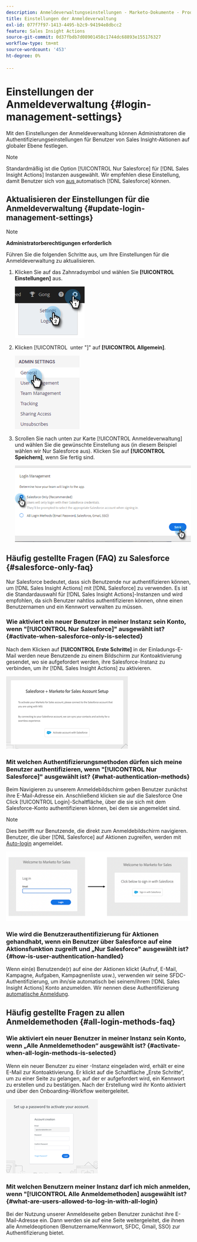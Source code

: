 ```yaml
---
description: Anmeldeverwaltungseinstellungen - Marketo-Dokumente - Produktdokumentation
title: Einstellungen der Anmeldeverwaltung
exl-id: 077f7f97-1413-4495-b2c9-94194e8dbcc2
feature: Sales Insight Actions
source-git-commit: 0d37fbdb7d08901458c1744dc68893e155176327
workflow-type: tm+mt
source-wordcount: '453'
ht-degree: 0%

---
```


# Einstellungen der Anmeldeverwaltung {#login-management-settings}

Mit den Einstellungen der Anmeldeverwaltung können Administratoren die Authentifizierungseinstellungen für Benutzer von Sales Insight-Aktionen auf globaler Ebene festlegen.

>[!NOTE]
>
>Standardmäßig ist die Option [!UICONTROL Nur Salesforce] für [!DNL Sales Insight Actions] Instanzen ausgewählt. Wir empfehlen diese Einstellung, damit Benutzer sich von [ aus ](/help/marketo/product-docs/marketo-sales-insight/actions/admin/auto-login-from-salesforce.md)automatisch [!DNL Salesforce] können.

## Aktualisieren der Einstellungen für die Anmeldeverwaltung {#update-login-management-settings}

>[!NOTE]
>
>**Administratorberechtigungen erforderlich**

Führen Sie die folgenden Schritte aus, um Ihre Einstellungen für die Anmeldeverwaltung zu aktualisieren.

1. Klicken Sie auf das Zahnradsymbol und wählen Sie **[!UICONTROL Einstellungen]** aus.

   ![](assets/login-management-settings-1.png)

1. Klicken [!UICONTROL &#x200B; unter &quot;]&quot; auf **[!UICONTROL Allgemein]**.

   ![](assets/login-management-settings-2.png)

1. Scrollen Sie nach unten zur Karte [!UICONTROL Anmeldeverwaltung] und wählen Sie die gewünschte Einstellung aus (in diesem Beispiel wählen wir Nur Salesforce aus). Klicken Sie auf **[!UICONTROL Speichern]**, wenn Sie fertig sind.

   ![](assets/login-management-settings-3.png)

## Häufig gestellte Fragen (FAQ) zu Salesforce {#salesforce-only-faq}

Nur Salesforce bedeutet, dass sich Benutzende nur authentifizieren können, um [!DNL Sales Insight Actions] mit [!DNL Salesforce] zu verwenden. Es ist die Standardauswahl für [!DNL Sales Insight Actions]-Instanzen und wird empfohlen, da sich Benutzer nahtlos authentifizieren können, ohne einen Benutzernamen und ein Kennwort verwalten zu müssen.

### Wie aktiviert ein neuer Benutzer in meiner Instanz sein Konto, wenn &quot;[!UICONTROL Nur Salesforce]&quot; ausgewählt ist? {#activate-when-salesforce-only-is-selected}

Nach dem Klicken auf **[!UICONTROL Erste Schritte]** in der Einladungs-E-Mail werden neue Benutzende zu einem Bildschirm zur Kontoaktivierung gesendet, wo sie aufgefordert werden, ihre Salesforce-Instanz zu verbinden, um ihr [!DNL Sales Insight Actions] zu aktivieren.

![](assets/login-management-settings-4.png)

### Mit welchen Authentifizierungsmethoden dürfen sich meine Benutzer authentifizieren, wenn &quot;[!UICONTROL Nur Salesforce]&quot; ausgewählt ist? {#what-authentication-methods}

Beim Navigieren zu unserem Anmeldebildschirm geben Benutzer zunächst ihre E-Mail-Adresse ein. Anschließend klicken sie auf die Salesforce One Click [!UICONTROL Login]-Schaltfläche, über die sie sich mit dem Salesforce-Konto authentifizieren können, bei dem sie angemeldet sind.

>[!NOTE]
>
>Dies betrifft nur Benutzende, die direkt zum Anmeldebildschirm navigieren. Benutzer, die über [!DNL Salesforce] auf Aktionen zugreifen, werden mit [Auto-login](/help/marketo/product-docs/marketo-sales-insight/actions/admin/auto-login-from-salesforce.md) angemeldet.

![](assets/login-management-settings-5.png)

### Wie wird die Benutzerauthentifizierung für Aktionen gehandhabt, wenn ein Benutzer über Salesforce auf eine Aktionsfunktion zugreift und „Nur Salesforce&quot; ausgewählt ist? {#how-is-user-authentication-handled}

Wenn ein(e) Benutzende(r) auf eine der Aktionen klickt (Aufruf, E-Mail, Kampagne, Aufgaben, Kampagnenliste usw.), verwenden wir seine SFDC-Authentifizierung, um ihn/sie automatisch bei seinem/ihrem [!DNL Sales Insight Actions] Konto anzumelden. Wir nennen diese Authentifizierung [automatische Anmeldung](/help/marketo/product-docs/marketo-sales-insight/actions/admin/auto-login-from-salesforce.md).

## Häufig gestellte Fragen zu allen Anmeldemethoden {#all-login-methods-faq}

### Wie aktiviert ein neuer Benutzer in meiner Instanz sein Konto, wenn „Alle Anmeldemethoden“ ausgewählt ist? {#activate-when-all-login-methods-is-selected}

Wenn ein neuer Benutzer zu einer -Instanz eingeladen wird, erhält er eine E-Mail zur Kontoaktivierung. Er klickt auf die Schaltfläche „Erste Schritte“, um zu einer Seite zu gelangen, auf der er aufgefordert wird, ein Kennwort zu erstellen und zu bestätigen. Nach der Erstellung wird ihr Konto aktiviert und über den Onboarding-Workflow weitergeleitet.

![](assets/login-management-settings-6.png)

### Mit welchen Benutzern meiner Instanz darf ich mich anmelden, wenn &quot;[!UICONTROL Alle Anmeldemethoden] ausgewählt ist? {#what-are-users-allowed-to-log-in-with-all-login}

Bei der Nutzung unserer Anmeldeseite geben Benutzer zunächst ihre E-Mail-Adresse ein. Dann werden sie auf eine Seite weitergeleitet, die ihnen alle Anmeldeoptionen (Benutzername/Kennwort, SFDC, Gmail, SSO) zur Authentifizierung bietet.

